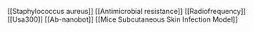 [[Staphylococcus aureus]]
[[Antimicrobial resistance]]
[[Radiofrequency]]
[[Usa300]]
[[Ab-nanobot]]
[[Mice Subcutaneous Skin Infection Model]]
